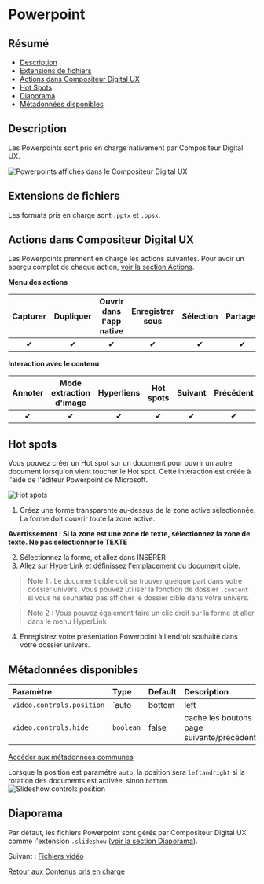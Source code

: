 # Powerpoint

## Résumé
* [Description](#description)
* [Extensions de fichiers](#extensions-de-fichiers)
* [Actions dans Compositeur Digital UX](#actions-dans-compositeur-digital-ux)
* [Hot Spots](#hot-spots)
* [Diaporama](#diaporama)
* [Métadonnées disponibles](#métadonnées-disponibles)

## Description

Les Powerpoints sont pris en charge nativement par Compositeur Digital UX.

![Powerpoints affichés dans le Compositeur Digital UX](../../../en/img/content_powerpoint.JPG)

## Extensions de fichiers

Les formats pris en charge sont `.pptx` et `.ppsx`.

## Actions dans Compositeur Digital UX

Les Powerpoints prennent en charge les actions suivantes. Pour avoir un aperçu complet de chaque action, [voir la section Actions](actions.md).

**Menu des actions**

| Capturer | Dupliquer | Ouvrir dans l'app native | Enregistrer sous | Sélection | Partager | Diapositives |
|:--------:|:---------:|:------------------------:|:----------------:|:---------:|:--------:|:------------:|
| &#x2714; | &#x2714;  | &#x2714;                 | &#x2714;         | &#x2714;  | &#x2714; | &#x2714;     | 

**Interaction avec le contenu**

| Annoter  | Mode extraction d'image | Hyperliens | Hot spots | Suivant  | Précédent | 
|:--------:|:-----------------------:|:----------:|:---------:|:--------:|:---------:|
| &#x2714; | &#x2714;                | &#x2714;   | &#x2714;  | &#x2714; | &#x2714;  |

## Hot spots

Vous pouvez créer un Hot spot sur un document pour ouvrir un autre document lorsqu'on vient toucher le Hot spot. Cette interaction est créée à l'aide de l'éditeur Powerpoint de Microsoft.

![Hot spots](../../../en/img/content_powerpoint_hot_spots.JPG)

1. Créez une forme transparente au-dessus de la zone active sélectionnée. La forme doit couvrir toute la zone active.

**Avertissement : Si la zone est une zone de texte, sélectionnez la zone de texte. Ne pas sélectionner le TEXTE**

2. Sélectionnez la forme, et allez dans INSÉRER 
3. Allez sur HyperLink et définissez l'emplacement du document cible.

> Note 1 : Le document cible doit se trouver quelque part dans votre dossier univers. Vous pouvez utiliser la fonction de dossier `.content` si vous ne souhaitez pas afficher le dossier cible dans votre univers.

> Note 2 : Vous pouvez également faire un clic droit sur la forme et aller dans le menu HyperLink
	
4. Enregistrez votre présentation Powerpoint à l'endroit souhaité dans votre dossier univers.

## Métadonnées disponibles

| Paramètre                         | Type      | Default | Description |
|:--------------------------------- |:----------|:--------|:-|
| `video.controls.position`         | `auto|bottom|left|right|leftandright` | auto   | définit la position ou s'affichent les boutons page suivante/précédente |
| `video.controls.hide`             | `boolean` | false   | cache les boutons page suivante/précédente |

[Accéder aux métadonnées communes](../advanced_setting.md#résumé)

Lorsque la position est paramétré `auto`, la position sera `leftandright` si la rotation des documents est activée, sinon `bottom`.
![Slideshow controls position](../../../en/img/slideshow_controls.jpg)

## Diaporama

Par défaut, les fichiers Powerpoint sont gérés par Compositeur Digital UX comme l'extension `.slideshow` ([voir la section Diaporama](slideshows.md)).

Suivant : [Fichiers vidéo](video.md)

[Retour aux Contenus pris en charge](index.md)
